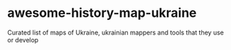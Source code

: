 # awesome-history-map-ukraine
Curated list of maps of Ukraine, ukrainian mappers and tools that they use or develop
